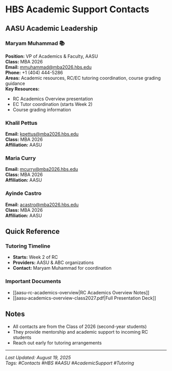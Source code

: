 # HBS Academic Support Contacts

## AASU Academic Leadership

### Maryam Muhammad 📚
**Position:** VP of Academics & Faculty, AASU  
**Class:** MBA 2026  
**Email:** mmuhammad@mba2026.hbs.edu  
**Phone:** +1 (404) 444-5286  
**Areas:** Academic resources, RC/EC tutoring coordination, course grading guidance  
**Key Resources:** 
- RC Academics Overview presentation
- EC Tutor coordination (starts Week 2)
- Course grading information

### Khalil Pettus
**Email:** kpettus@mba2026.hbs.edu  
**Class:** MBA 2026  
**Affiliation:** AASU

### Maria Curry
**Email:** mcurry@mba2026.hbs.edu  
**Class:** MBA 2026  
**Affiliation:** AASU

### Ayinde Castro
**Email:** acastro@mba2026.hbs.edu  
**Class:** MBA 2026  
**Affiliation:** AASU

## Quick Reference

### Tutoring Timeline
- **Starts:** Week 2 of RC
- **Providers:** AASU & ABC organizations
- **Contact:** Maryam Muhammad for coordination

### Important Documents
- [[aasu-rc-academics-overview|RC Academics Overview Notes]]
- [[aasu-academics-overview-class2027.pdf|Full Presentation Deck]]

## Notes
- All contacts are from the Class of 2026 (second-year students)
- They provide mentorship and academic support to incoming RC students
- Reach out early for tutoring arrangements

---
*Last Updated: August 19, 2025*  
*Tags: #Contacts #HBS #AASU #AcademicSupport #Tutoring*